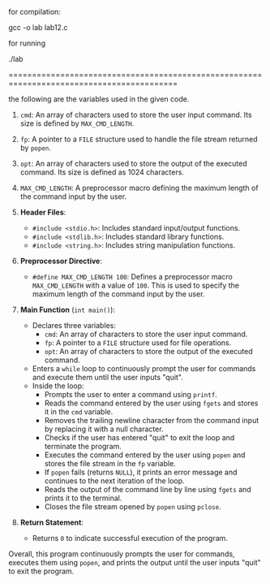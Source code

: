 for compilation:

gcc -o lab lab12.c

for running 

./lab

==========================================================================================

the following are the variables used in the given code. 

1. `cmd`: An array of characters used to store the user input command. Its size is defined by `MAX_CMD_LENGTH`.
2. `fp`: A pointer to a `FILE` structure used to handle the file stream returned by `popen`.
3. `opt`: An array of characters used to store the output of the executed command. Its size is defined as 1024 characters.
4. `MAX_CMD_LENGTH`: A preprocessor macro defining the maximum length of the command input by the user.




1. **Header Files**: 
    - `#include <stdio.h>`: Includes standard input/output functions.
    - `#include <stdlib.h>`: Includes standard library functions.
    - `#include <string.h>`: Includes string manipulation functions.

2. **Preprocessor Directive**:
    - `#define MAX_CMD_LENGTH 100`: Defines a preprocessor macro `MAX_CMD_LENGTH` with a value of `100`. This is used to specify the maximum length of the command input by the user.

3. **Main Function** (`int main()`):
    - Declares three variables:
        - `cmd`: An array of characters to store the user input command.
        - `fp`: A pointer to a `FILE` structure used for file operations.
        - `opt`: An array of characters to store the output of the executed command.
    - Enters a `while` loop to continuously prompt the user for commands and execute them until the user inputs "quit".
    - Inside the loop:
        - Prompts the user to enter a command using `printf`.
        - Reads the command entered by the user using `fgets` and stores it in the `cmd` variable.
        - Removes the trailing newline character from the command input by replacing it with a null character.
        - Checks if the user has entered "quit" to exit the loop and terminate the program.
        - Executes the command entered by the user using `popen` and stores the file stream in the `fp` variable.
        - If `popen` fails (returns `NULL`), it prints an error message and continues to the next iteration of the loop.
        - Reads the output of the command line by line using `fgets` and prints it to the terminal.
        - Closes the file stream opened by `popen` using `pclose`.

4. **Return Statement**:
    - Returns `0` to indicate successful execution of the program.

Overall, this program continuously prompts the user for commands, executes them using `popen`, and prints the output until the user inputs "quit" to exit the program.